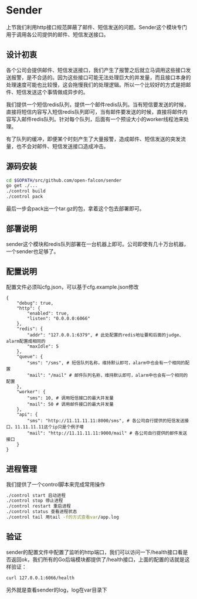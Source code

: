 # Sender

上节我们利用http接口规范屏蔽了邮件、短信发送的问题。Sender这个模块专门用于调用各公司提供的邮件、短信发送接口。

## 设计初衷

各个公司会提供邮件、短信发送接口，我们产生了报警之后就立马调用这些接口发送报警，是不合适的。因为这些接口可能无法处理巨大的并发量，而且接口本身的处理速度可能也比较慢，这会拖慢我们的处理逻辑。所以一个比较好的方式是把邮件、短信发送这个事情做成异步的。

我们提供一个短信redis队列，提供一个邮件redis队列。当有短信要发送的时候，直接将短信内容写入短信redis队列即可，当有邮件要发送的时候，直接将邮件内容写入邮件redis队列。针对每个队列，后面有一个预设大小的worker线程池来处理。

有了队列的缓冲，即便某个时刻产生了大量报警，造成邮件、短信发送的突发流量，也不会对邮件、短信发送接口造成冲击。

## 源码安装

```bash
cd $GOPATH/src/github.com/open-falcon/sender
go get ./...
./control build
./control pack
```

最后一步会pack出一个tar.gz的包，拿着这个包去部署即可。

## 部署说明

sender这个模块和redis队列部署在一台机器上即可。公司即使有几十万台机器，一个sender也足够了。

## 配置说明

配置文件必须叫cfg.json，可以基于cfg.example.json修改

```
{
    "debug": true,
    "http": {
        "enabled": true,
        "listen": "0.0.0.0:6066"
    },
    "redis": {
        "addr": "127.0.0.1:6379", # 此处配置的redis地址要和后面的judge、alarm配置成相同的
        "maxIdle": 5
    },
    "queue": {
        "sms": "/sms", # 短信队列名称，维持默认即可，alarm中也会有一个相同的配置
        "mail": "/mail" # 邮件队列名称，维持默认即可，alarm中也会有一个相同的配置
    },
    "worker": {
        "sms": 10, # 调用短信接口的最大并发量
        "mail": 50 # 调用邮件接口的最大并发量
    },
    "api": {
        "sms": "http://11.11.11.11:8000/sms", # 各公司自行提供的短信发送接口，11.11.11.11这个ip只是个例子喽
        "mail": "http://11.11.11.11:9000/mail" # 各公司自行提供的邮件发送接口
    }
}
```

## 进程管理

我们提供了一个control脚本来完成常用操作

```bash
./control start 启动进程
./control stop 停止进程
./control restart 重启进程
./control status 查看进程状态
./control tail 用tail -f的方式查看var/app.log
```

## 验证

sender的配置文件中配置了监听的http端口，我们可以访问一下/health接口看是否返回ok，我们所有的Go后端模块都提供了/health接口，上面的配置的话就是这样验证：

```bash
curl 127.0.0.1:6066/health
```

另外就是查看sender的log，log在var目录下
